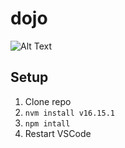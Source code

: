 # dojo

![Alt Text](https://tenor.com/view/bring-it-are-you-ready-lets-do-this-gif-18670172)

## Setup
1. Clone repo
1. `nvm install v16.15.1`
1. `npm intall`
1. Restart VSCode

